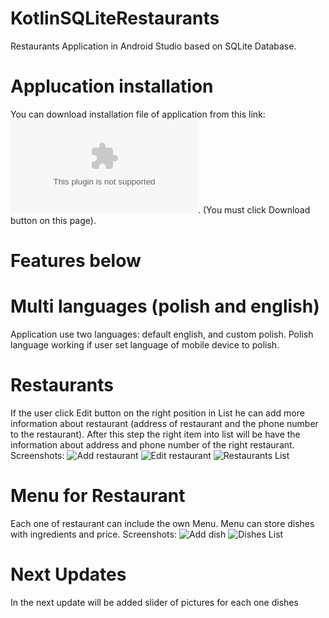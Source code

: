# KotlinSQLiteRestaurants

Restaurants Application in Android Studio based on SQLite Database.
# Applucation installation

You can download installation file of application from this link: 
![Download installation file](https://github.com/trebuh001/KotlinSQLiteRestaurants/tree/master/Kotlin%20install/KotlinSQLiteRestaurants_install.apk). (You must click Download button on this page).

# Features below

# Multi languages (polish and english)

Application use two languages: default english, and custom polish. Polish language working if user set language of mobile device to polish. 

# Restaurants

If the user click Edit button on the right position in List he can add more information about restaurant (address of restaurant and the phone number to the restaurant). After this step the right item into list will be have the information about address and phone number of the right restaurant.
Screenshots: ![Add restaurant](https://github.com/trebuh001/KotlinSQLiteRestaurants/tree/master/app/src/main/res/drawable-v24/Main.png)
![Edit restaurant](https://github.com/trebuh001/KotlinSQLiteRestaurants/tree/master/app/src/main/res/drawable-v24/Edit_restaurant.png)
![Restaurants List](https://github.com/trebuh001/KotlinSQLiteRestaurants/tree/master/app/src/main/res/drawable-v24/restaurants.png)
# Menu for Restaurant
Each one of restaurant can include the own Menu. Menu can store dishes with  ingredients and price. 
Screenshots: ![Add dish](https://github.com/trebuh001/KotlinSQLiteRestaurants/tree/master/app/src/main/res/drawable-v24/add_dish.png)
![Dishes List](https://github.com/trebuh001/KotlinSQLiteRestaurants/tree/master/app/src/main/res/drawable-v24/dishes.png)

# Next Updates

In the next update will be added slider of pictures for each one dishes


